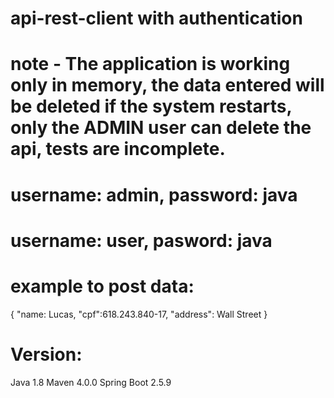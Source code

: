 # api-rest-client with authentication

# note - The application is working only in memory, the data entered will be deleted if the system restarts, only the ADMIN user can delete the api, tests are incomplete.

# username: admin, password: java
# username: user, pasword: java

# example to post data:

{
	"name: Lucas,
	"cpf":618.243.840-17,
	"address": Wall Street
}

# Version:
  Java 1.8
  Maven 4.0.0
  Spring Boot 2.5.9


